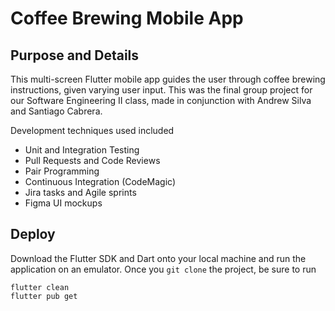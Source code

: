# Coffee Brewing Mobile App

## Purpose and Details

This multi-screen Flutter mobile app guides the user through coffee brewing instructions, given varying user input.
This was the final group project for our Software Engineering II class, made in conjunction with Andrew Silva and Santiago Cabrera.

Development techniques used included
- Unit and Integration Testing
- Pull Requests and Code Reviews
- Pair Programming
- Continuous Integration (CodeMagic)
- Jira tasks and Agile sprints
- Figma UI mockups

## Deploy

Download the Flutter SDK and Dart onto your local machine and run the application on an emulator.
Once you `git clone` the project, be sure to run

```
flutter clean
flutter pub get
```
